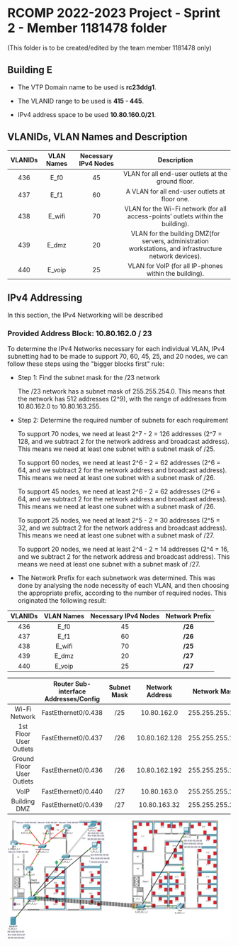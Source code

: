 RCOMP 2022-2023 Project - Sprint 2 - Member 1181478 folder
===========================================
(This folder is to be created/edited by the team member 1181478 only)

## Building E

* The VTP Domain name to be used is **rc23ddg1**.

* The VLANID range to be used is **415 - 445**.

* IPv4 address space to be used **10.80.160.0/21**.

## VLANIDs, VLAN Names and Description

| **VLANIDs** | **VLAN Names** | **Necessary IPv4 Nodes** |                                              **Description**                                               |
|:-----------:|:--------------:|:------------------------:|:----------------------------------------------------------------------------------------------------------:|
|     436     |      E_f0      |            45            |                             VLAN for all end-user outlets at the ground floor.                             |
|     437     |      E_f1      |            60            |                               A VLAN for all end-user outlets at floor one.                                |
|     438     |     E_wifi     |            70            |              VLAN for the Wi-Fi network (for all access-points’ outlets within the building).              |
|     439     |     E_dmz      |            20            |  VLAN for the building DMZ(for servers, administration workstations, and infrastructure network devices).  |
|     440     |     E_voip     |            25            |                           VLAN for VoIP (for all IP-phones within the building).                           |

## IPv4 Addressing

In this section, the IPv4 Networking will be described

### Provided Address Block: 10.80.162.0 / 23 ###

To determine the IPv4 Networks necessary for each individual VLAN, IPv4 subnetting had to be made to support 70, 60, 45, 25, and 20 nodes, we can follow these steps using the "bigger blocks first" rule:

- Step 1: Find the subnet mask for the /23 network

  The /23 network has a subnet mask of 255.255.254.0. This means that the network has 512 addresses (2^9),
  with the range of addresses from 10.80.162.0 to 10.80.163.255.


- Step 2: Determine the required number of subnets for each requirement

  To support 70 nodes, we need at least 2^7 - 2 = 126 addresses (2^7 = 128, and we subtract 2 for the network address and broadcast address).
  This means we need at least one subnet with a subnet mask of /25.

  To support 60 nodes, we need at least 2^6 - 2 = 62 addresses (2^6 = 64, and we subtract 2 for the network address and broadcast address).
  This means we need at least one subnet with a subnet mask of /26.

  To support 45 nodes, we need at least 2^6 - 2 = 62 addresses (2^6 = 64, and we subtract 2 for the network address and broadcast address).
  This means we need at least one subnet with a subnet mask of /26.

  To support 25 nodes, we need at least 2^5 - 2 = 30 addresses (2^5 = 32, and we subtract 2 for the network address and broadcast address).
  This means we need at least one subnet with a subnet mask of /27.

  To support 20 nodes, we need at least 2^4 - 2 = 14 addresses (2^4 = 16, and we subtract 2 for the network address and broadcast address).
  This means we need at least one subnet with a subnet mask of /27.

- The Network Prefix for each subnetwork was determined. This was done by analysing the node necessity of each VLAN, and then choosing the appropriate prefix, according to the number of required nodes.
  This originated the following result:


| **VLANIDs** | **VLAN Names** | **Necessary IPv4 Nodes** | **Network Prefix** |
|:-----------:|:--------------:|:------------------------:|:------------------:|
|     436     |      E_f0      |            45            |      **/26**       |
|     437     |      E_f1      |            60            |      **/26**       |
|     438     |     E_wifi     |            70            |      **/25**       |
|     439     |     E_dmz      |            20            |      **/27**       |
|     440     |     E_voip     |            25            |      **/27**       |


|                           | Router Sub-interface Addresses/Config |  Subnet Mask  | Network Address  |   Network Mask   | First Node Address(IPv4 Address) |  Broadcast Address  |  Usable Addresses  |  Required Addresses  |
|:-------------------------:|:-------------------------------------:|:-------------:|:----------------:|:----------------:|:--------------------------------:|:-------------------:|:------------------:|:--------------------:|
|       Wi-Fi Network       |          FastEthernet0/0.438          |      /25      |   10.80.162.0    | 255.255.255.128  |           10.80.162.1            |    10.80.162.127    |        126         |          70          |
|  1st Floor User Outlets   |          FastEthernet0/0.437          |      /26      |  10.80.162.128   | 255.255.255.192  |          10.80.162.129           |    10.80.162.191    |         62         |          60          |
| Ground Floor User Outlets |          FastEthernet0/0.436          |      /26      |  10.80.162.192   | 255.255.255.192  |          10.80.162.193           |    10.80.162.255    |         62         |          45          |
|           VoIP            |          FastEthernet0/0.440          |      /27      |   10.80.163.0    | 255.255.255.224  |           10.80.163.1            |    10.80.163.31     |         30         |          25          |
|       Building DMZ        |          FastEthernet0/0.439          |      /27      |   10.80.163.32   | 255.255.255.224  |           10.80.163.33           |    10.80.163.63     |         30         |          20          |


![packt-tracer-sim](building_E.png)